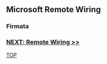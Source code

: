 ## Microsoft Remote Wiring

### Firmata

### [NEXT: Remote Wiring >>](msiotwiring_3.md)

[TOP](README.md)